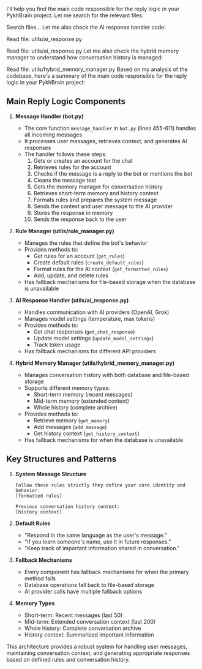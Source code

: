 I'll help you find the main code responsible for the reply logic in your PykhBrain project. Let me search for the relevant files:

Search files...
Let me also check the AI response handler code:

Read file: utils/ai_response.py

Read file: utils/ai_response.py
Let me also check the hybrid memory manager to understand how conversation history is managed:

Read file: utils/hybrid_memory_manager.py
Based on my analysis of the codebase, here's a summary of the main code responsible for the reply logic in your PykhBrain project:

## Main Reply Logic Components

1. **Message Handler (bot.py)**
   - The core function `message_handler` in `bot.py` (lines 455-611) handles all incoming messages
   - It processes user messages, retrieves context, and generates AI responses
   - The handler follows these steps:
     1. Gets or creates an account for the chat
     2. Retrieves rules for the account
     3. Checks if the message is a reply to the bot or mentions the bot
     4. Cleans the message text
     5. Gets the memory manager for conversation history
     6. Retrieves short-term memory and history context
     7. Formats rules and prepares the system message
     8. Sends the context and user message to the AI provider
     9. Stores the response in memory
     10. Sends the response back to the user

2. **Rule Manager (utils/rule_manager.py)**
   - Manages the rules that define the bot's behavior
   - Provides methods to:
     - Get rules for an account (`get_rules`)
     - Create default rules (`create_default_rules`)
     - Format rules for the AI context (`get_formatted_rules`)
     - Add, update, and delete rules
   - Has fallback mechanisms for file-based storage when the database is unavailable

3. **AI Response Handler (utils/ai_response.py)**
   - Handles communication with AI providers (OpenAI, Grok)
   - Manages model settings (temperature, max tokens)
   - Provides methods to:
     - Get chat responses (`get_chat_response`)
     - Update model settings (`update_model_settings`)
     - Track token usage
   - Has fallback mechanisms for different API providers

4. **Hybrid Memory Manager (utils/hybrid_memory_manager.py)**
   - Manages conversation history with both database and file-based storage
   - Supports different memory types:
     - Short-term memory (recent messages)
     - Mid-term memory (extended context)
     - Whole history (complete archive)
   - Provides methods to:
     - Retrieve memory (`get_memory`)
     - Add messages (`add_message`)
     - Get history context (`get_history_context`)
   - Has fallback mechanisms for when the database is unavailable

## Key Structures and Patterns

1. **System Message Structure**
   ```
   Follow these rules strictly they define your core identity and behavior:
   [formatted rules]

   Previous conversation history context:
   [history context]
   ```

2. **Default Rules**
   - "Respond in the same language as the user's message."
   - "If you learn someone's name, use it in future responses."
   - "Keep track of important information shared in conversation."

3. **Fallback Mechanisms**
   - Every component has fallback mechanisms for when the primary method fails
   - Database operations fall back to file-based storage
   - AI provider calls have multiple fallback options

4. **Memory Types**
   - Short-term: Recent messages (last 50)
   - Mid-term: Extended conversation context (last 200)
   - Whole history: Complete conversation archive
   - History context: Summarized important information

This architecture provides a robust system for handling user messages, maintaining conversation context, and generating appropriate responses based on defined rules and conversation history.
